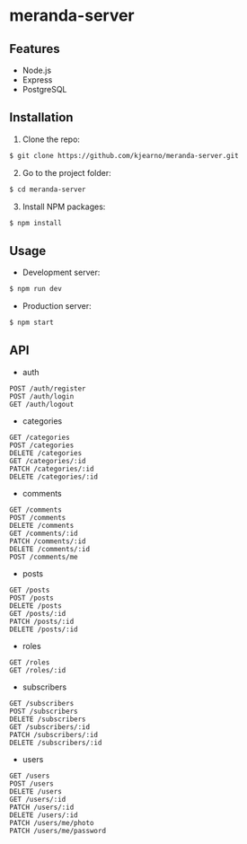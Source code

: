 # meranda-server

## Features

- Node.js
- Express
- PostgreSQL

## Installation

1. Clone the repo:

```sh
$ git clone https://github.com/kjearno/meranda-server.git
```

2. Go to the project folder:

```sh
$ cd meranda-server
```

3. Install NPM packages:

```sh
$ npm install
```

## Usage

- Development server:

```sh
$ npm run dev
```

- Production server:

```sh
$ npm start
```

## API

- auth

`POST /auth/register`<br>
`POST /auth/login`<br>
`GET /auth/logout`

- categories

`GET /categories`<br>
`POST /categories`<br>
`DELETE /categories`<br>
`GET /categories/:id`<br>
`PATCH /categories/:id`<br>
`DELETE /categories/:id`

- comments

`GET /comments`<br>
`POST /comments`<br>
`DELETE /comments`<br>
`GET /comments/:id`<br>
`PATCH /comments/:id`<br>
`DELETE /comments/:id`<br>
`POST /comments/me`

- posts

`GET /posts`<br>
`POST /posts`<br>
`DELETE /posts`<br>
`GET /posts/:id`<br>
`PATCH /posts/:id`<br>
`DELETE /posts/:id`

- roles

`GET /roles`<br>
`GET /roles/:id`

- subscribers

`GET /subscribers`<br>
`POST /subscribers`<br>
`DELETE /subscribers`<br>
`GET /subscribers/:id`<br>
`PATCH /subscribers/:id`<br>
`DELETE /subscribers/:id`

- users

`GET /users`<br>
`POST /users`<br>
`DELETE /users`<br>
`GET /users/:id`<br>
`PATCH /users/:id`<br>
`DELETE /users/:id`<br>
`PATCH /users/me/photo`<br>
`PATCH /users/me/password`
